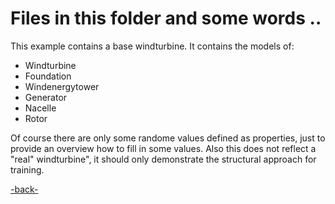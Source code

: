 # Files in this folder and some words ..

This example contains a base windturbine. It contains the models of:
- Windturbine
- Foundation
- Windenergytower
- Generator
- Nacelle
- Rotor

Of course there are only some randome values defined as properties, just to provide an overview how to fill in some values. Also this does not reflect a "real" windturbine", it should only demonstrate the structural approach for training.

[-back-](../)


